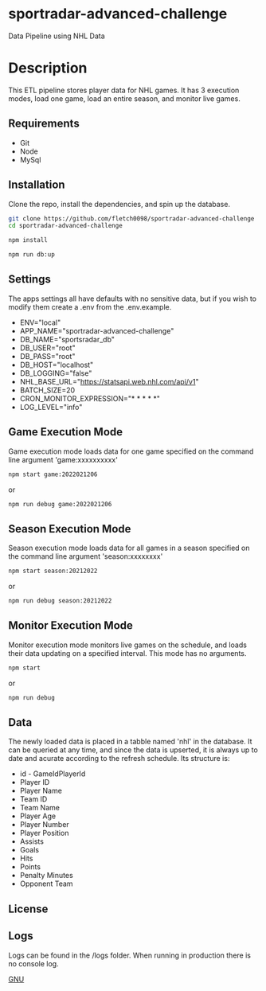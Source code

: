 # sportradar-advanced-challenge

Data Pipeline using NHL Data

# Description

This ETL pipeline stores player data for NHL games.  It has 3 execution modes, load one game, load an entire season, and monitor live games.

## Requirements

* Git
* Node
* MySql

## Installation

Clone the repo, install the dependencies, and spin up the database. 

```bash
git clone https://github.com/fletch0098/sportradar-advanced-challenge
cd sportradar-advanced-challenge
```

```bash
npm install
```

```bash
npm run db:up
```

## Settings

The apps settings all have defaults with no sensitive data, but if you wish to modify them create a .env from the .env.example.

* ENV="local"
* APP_NAME="sportradar-advanced-challenge"
* DB_NAME="sportsradar_db"
* DB_USER="root"
* DB_PASS="root"
* DB_HOST="localhost"
* DB_LOGGING="false"
* NHL_BASE_URL="https://statsapi.web.nhl.com/api/v1"
* BATCH_SIZE=20
* CRON_MONITOR_EXPRESSION="* * * * *"
* LOG_LEVEL="info"

## Game Execution Mode

Game execution mode loads data for one game specified on the command line argument 'game:xxxxxxxxxx' 

```bash
npm start game:2022021206
```
or

```bash
npm run debug game:2022021206
```

## Season Execution Mode

Season execution mode loads data for all games in a season specified on the command line argument 'season:xxxxxxxx' 

```bash
npm start season:20212022
```
or

```bash
npm run debug season:20212022
```

## Monitor Execution Mode

Monitor execution mode monitors live games on the schedule, and loads their data updating on a specified interval.  This mode has no arguments.

```bash
npm start
```

or

```bash
npm run debug
```

## Data

The newly loaded data is placed in a tabble named 'nhl' in the database.  It can be queried at any time, and since the data is upserted, it is always up to date and acurate according to the refresh schedule.  Its structure is:

* id - GameIdPlayerId
* Player ID
* Player Name
* Team ID
* Team Name
* Player Age
* Player Number
* Player Position
* Assists
* Goals
* Hits
* Points
* Penalty Minutes
* Opponent Team

## License

## Logs
Logs can be found in the /logs folder.  When running in production there is no console log.

[GNU](https://choosealicense.com/licenses/gpl-3.0/)